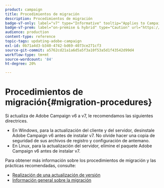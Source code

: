 ```yaml
---
product: campaign
title: Procedimientos de migración
description: Procedimientos de migración
badge-v7-only: label="v7" type="Informative" tooltip="Applies to Campaign Classic v7 only"
badge-v7-prem: label="on-premise & hybrid" type="Caution" url="https://experienceleague.adobe.com/docs/campaign-classic/using/installing-campaign-classic/architecture-and-hosting-models/hosting-models-lp/hosting-models.html?lang=en" tooltip="Applies to on-premise and hybrid deployments only"
audience: production
content-type: reference
topic-tags: updating-adobe-campaign
exl-id: 0b71a4d3-b340-4742-bd69-4073ce271cf3
source-git-commit: a5762cd21a1a6d5a5f3a10f53a5d1f43542d99d4
workflow-type: tm+mt
source-wordcount: '84'
ht-degree: 20%

---
```


# Procedimientos de migración{#migration-procedures}



Si actualiza de Adobe Campaign v6 a v7, le recomendamos las siguientes directrices.

* En Windows, para la actualización del cliente y del servidor, desinstale Adobe Campaign v6 antes de instalar v7. No olvide hacer una copia de seguridad de sus archivos de registro y configuración de antemano.
* En Linux, para la actualización del servidor, elimine el paquete Adobe Campaign v6 antes de instalar v7.

Para obtener más información sobre los procedimientos de migración y las prácticas recomendadas, consulte:

* [Realización de una actualización de versión](https://helpx.adobe.com/es/campaign/kb/acc-build-upgrade.html)
* [Información general sobre la migración](../../migration/using/about-migration.md)
